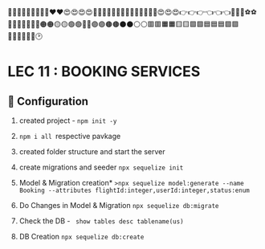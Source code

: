 💛💛💛💛💛💛💛💛💛❤️❤️😍😍😍😍🙈🙈🙈🚗🚗🚗📘📘📘📗📗📗📔📕😍😍😍👉👉👉👈👈👈🎈🎈🎆⚽⚽🍔🍔🍿🍿🍟🔴🔴🟠🟠🟡🟡🟢🟢🔵🔵🟣🟣🟤🟤⚫⚫⚪⚪🟥🟥🟧🟧🟨🟨🟩🟩🟦🟦🟦🟪🟪🔶🔶🔷🔷🔲🔲🕑


# LEC 11 : BOOKING SERVICES 

## 🔴 **Configuration**
1. created project - 
`npm init -y`
2. `npm i all `respective pavkage
3. created folder structure and start the server
4. create migrations and seeder
`npx sequelize init`
5. Model & Migration creation*
`>npx sequelize model:generate --name Booking --attributes flightId:integer,userId:integer,status:enum`
6. Do Changes in Model & Migration
`npx sequelize db:migrate`
7. Check the DB -  ` show tables
desc tablename(us)`


6. DB Creation 
`npx sequelize db:create`

